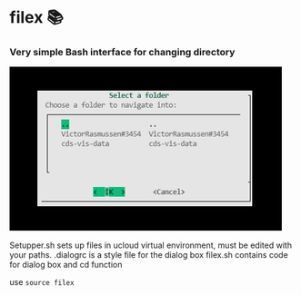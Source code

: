 # filex 📚
### Very simple Bash interface for changing directory

![](image.png?raw=true)

Setupper.sh sets up files in ucloud virtual environment, must be edited with your paths.
.dialogrc is a style file for the dialog box
filex.sh contains code for dialog box and cd function

use ```source filex```
